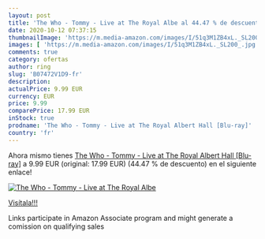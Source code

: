 ```yaml
---
layout: post
title: 'The Who - Tommy - Live at The Royal Albe al 44.47 % de descuento'
date: 2020-10-12 07:37:15
thumbnailImage: 'https://m.media-amazon.com/images/I/51q3M1ZB4xL._SL200_.jpg'
images: [ 'https://m.media-amazon.com/images/I/51q3M1ZB4xL._SL200_.jpg' ]
comments: true
category: ofertas
author: ring
slug: 'B07472V1D9-fr'
description:
actualPrice: 9.99 EUR
currency: EUR
price: 9.99
comparePrice: 17.99 EUR
inStock: true
prodname: 'The Who - Tommy - Live at The Royal Albert Hall [Blu-ray]'
country: 'fr'
---
```


Ahora mismo tienes [The Who - Tommy - Live at The Royal Albert Hall [Blu-ray]](https://www.amazon.fr/dp/B07472V1D9/?tag=tolees0d-21) a 9.99 EUR (original: 17.99 EUR) (44.47 %  de descuento) en el siguiente enlace!

[![The Who - Tommy - Live at The Royal Albe](https://m.media-amazon.com/images/I/51q3M1ZB4xL._SL200_.jpg)](https://www.amazon.fr/dp/B07472V1D9/?tag=tolees0d-21)

[Visítala!!!](https://www.amazon.fr/dp/B07472V1D9/?tag=tolees0d-21)

Links participate in Amazon Associate program and might generate a comission on qualifying sales

